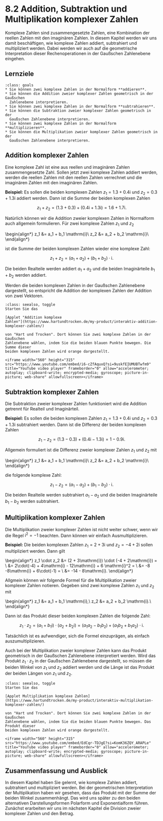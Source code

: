 # 8.2 Addition, Subtraktion und Multiplikation komplexer Zahlen

Komplexe Zahlen sind zusammengesetzte Zahlen, eine Kombination der reellen
Zahlen mit den imaginären Zahlen. In diesem Kapitel werden wir uns damit
beschäftigen, wie komplexe Zahlen addiert, subtrahiert und multipliziert werden.
Dabei werden wir auch auf die geometrische Interpretation dieser
Rechenoperationen in der Gaußschen Zahlenebene eingehen.


## Lernziele

```{admonition} Lernziele 
:class: goals
* Sie können zwei komplexe Zahlen in der Normalform **addieren**.
* Sie können die Addition zweier komplexer Zahlen geometrisch in der Gaußschen
  Zahlenebene interpretieren.
* Sie können zwei komplexe Zahlen in der Normalform **subtrahieren**.
* Sie können die Subtraktion zweier komplexer Zahlen geometrisch in der
  Gaußschen Zahlenebene interpretieren.
* Sie können zwei komplexe Zahlen in der Normalform **multiplizieren**.
* Sie können die Multiplikation zweier komplexer Zahlen geometrisch in der
  Gaußschen Zahlenebene interpretieren.
```


## Addition komplexer Zahlen

Eine komplexe Zahl ist eine aus reellen und imaginären Zahlen zusammengesetzte
Zahl. Sollen jetzt zwei komplexe Zahlen addiert werden, werden die reellen
Zahlen mit den reellen Zahlen verrechnet und die imaginären Zahlen mit den
imaginären Zahlen.

**Beispiel:** Es sollen die beiden komplexen Zahlen $z_1 = 1.3 +
0.4\mathrm{i}$ und $z_2 =  0.3 + 1.3\mathrm{i}$ addiert werden. Dann ist die
Summe der beiden komplexen Zahlen

$$z_1 + z_2 = (1.3 + 0.3) + (0.4 \mathrm{i} + 1.3\mathrm{i}) = 1.6 + 1.7
\mathrm{i}.$$

Natürlich können wir die Addition zweier komplexen Zahlen in Normalform auch
allgemein formulieren. Für zwei komplexe Zahlen $z_1$ und $z_2$

\begin{align*}
z_1 &= a_1 + b_1 \mathrm{i}\\
z_2 &= a_2 + b_2 \mathrm{i}\\
\end{align*}

ist die Summe der beiden komplexen Zahlen wieder eine komplexe Zahl:

$$z_1 + z_2 = (a_1 + a_2) + (b_1 + b_2) \cdot \mathrm{i}.$$

Die beiden Realteile werden addiert $a_1 + a_2$ und die beiden Imaginärteile
$b_1 + b_2$ werden addiert.

Werden die beiden komplexen Zahlen in der Gaußschen Zahlenebene dargestellt, so
entspricht die Addition der komplexen Zahlen der Addition von zwei Vektoren.

```{admonition} Interaktiv: Addition komplexe Zahlen von "Hart und Trocken"
:class: seealso, toggle
Starten Sie das 

[Applet "Addition komplexe
Zahlen"](https://www.hartundtrocken.de/my-product/interaktiv-addition-komplexer-zahlen/) 

von "Hart und Trocken". Dort können Sie zwei komplexe Zahlen in der Gaußschen
Zahlenebene wählen, indem Sie die beiden blauen Punkte bewegen. Die Summe dieser
beiden komplexen Zahlen wird orange dargestellt.
```

```{dropdown} Video "Komplexe Zahlen - Gaußsche Zahlenebene Addition" von Prof. Hoever
<iframe width="560" height="315" src="https://www.youtube.com/embed/i6-cZfAquxQ?si=9uskfEIUMUBTwfm9" title="YouTube video player" frameborder="0" allow="accelerometer; 
autoplay; clipboard-write; encrypted-media; gyroscope; picture-in-picture; web-share" allowfullscreen></iframe>
```

## Subtraktion komplexer Zahlen

Die Subtraktion zweier komplexer Zahlen funktioniert wird die Addition getrennt
für Realteil und Imaginärteil.

**Beispiel:** Es sollen die beiden komplexen Zahlen $z_1 = 1.3 + 0.4\mathrm{i}$
und $z_2 =  0.3 + 1.3\mathrm{i}$ subtrahiert werden. Dann ist die Differenz der
beiden komplexen Zahlen

$$z_1 - z_2 = (1.3 - 0.3) + (0.4 \mathrm{i} - 1.3\mathrm{i}) = 1 - 0.9
\mathrm{i}.$$

Allgemein formuliert ist die Differenz zweier komplexer Zahlen $z_1$ und $z_2$ mit

\begin{align*}
z_1 &= a_1 + b_1 \mathrm{i}\\
z_2 &= a_2 + b_2 \mathrm{i}\\
\end{align*}

die folgende komplexe Zahl:

$$z_1 - z_2 = (a_1 - a_2) + (b_1 - b_2) \cdot \mathrm{i}.$$

Die beiden Realteile werden subtrahiert $a_1 - a_2$ und die beiden Imaginärteile
$b_1 - b_2$ werden subtrahiert.


## Multiplikation komplexer Zahlen

Die Multiplikation zweier komplexer Zahlen ist nicht weiter schwer, wenn wir die Regel $\mathrm{i}^2 = -1$ beachten. Dann können wir einfach Ausmultiplizieren.

**Beispiel:** Die beiden komplexen Zahlen $z_1 = 2 + 3\mathrm{i}$ und $z_2 = -4 + 2\mathrm{i}$ sollen multipliziert werden. Dann gilt

\begin{align*}
z_1 \cdot z_2 
&= (2 + 3\mathrm{i}) \cdot (-4 + 2\mathrm{i}) = \\
&= 2\cdot(-4) + 4\mathrm{i} - 12\mathrm{i} + 6 \mathrm{i}^2 = \\
&= -8 -8\mathrm{i} + 6\cdot(-1) = \\
&= -14 - 8\mathrm{i}.
\end{align*}

Allgmein können wir folgende Formel für die Multiplikation zweier komplexer
Zahlen notieren. Gegeben sind zwei komplexe Zahlen $z_1$ und $z_2$ mit

\begin{align*}
z_1 &= a_1 + b_1 \mathrm{i},\\
z_2 &= a_2 + b_2 \mathrm{i}.\\
\end{align*}

Dann ist das Produkt dieser beiden komplexen Zahlen die folgende Zahl:

$$z_1 \cdot z_2 = (a_1 + b_1\mathrm{i}) \cdot (a_2 + b_2\mathrm{i}) = (a_1 a_2 - b_1 b_2) + (a_1 b_2 + b_1 a_2) \cdot\mathrm{i}.$$

Tatsächlich ist es aufwendiger, sich die Formel einzuprägen, als einfach auszumultiplizieren.

Auch bei der Multiplikation zweier komplexer Zahlen kann das Produkt geometrisch
in der Gaußschen Zahlenebene interpretiert werden. Wird das Produkt $z_1 \cdot
z_2$ in der Gaußschen Zahlenebene dargestellt, so müssen die beiden Winkel von
$z_1$ und $z_2$ addiert werden und die Länge ist das Produkt der beiden Längen
von $z_1$ und $z_2$.

```{admonition} Interaktiv: Multiplikation komplexe Zahlen von "Hart und Trocken"
:class: seealso, toggle
Starten Sie das 

[Applet Multiplikation komplexe Zahlen](https://www.hartundtrocken.de/my-product/interaktiv-multiplikation-komplexer-zahlen/)

von "Hart und Trocken". Dort können Sie zwei komplexe Zahlen in der Gaußschen
Zahlenebene wählen, indem Sie die beiden blauen Punkte bewegen. Das Produkt dieser
beiden komplexen Zahlen wird orange dargestellt.
```

```{dropdown} Video "Komplexe Zahlen - Gaußsche Zahlenebene Multiplikation" von Prof. Hoever
<iframe width="560" height="315" src="https://www.youtube.com/embed/EdCqr-TDJgE?si=KomK36ZQY_ARAPLe" title="YouTube video player" frameborder="0" allow="accelerometer; 
autoplay; clipboard-write; encrypted-media; gyroscope; picture-in-picture; web-share" allowfullscreen></iframe>
```


## Zusammenfassung und Ausblick

In diesem Kapitel haben Sie gelernt, wie komplexe Zahlen addiert, subtrahiert
und multipliziert werden. Bei der geometrischen Interpretation der
Multiplikation haben wir gesehen, dass das Produkt mit der Summe der beiden
Winkel zusammenhängt. Das wird uns später zu den beiden alternativen
Darstellungsformen Polarform und Exponentialform führen. Zunächst erarbeiten wir
uns im nächsten Kapitel die Division zweier komplexer Zahlen und den Betrag.
